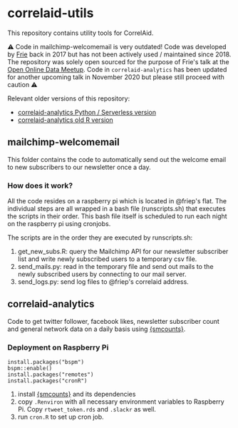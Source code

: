 # correlaid-utils
This repository contains utility tools for CorrelAid.

:warning: Code in mailchimp-welcomemail is very outdated! Code was developed by [Frie](https://github.com/friep) back in 2017 but has not been actively used / maintained since 2018. The repository was solely open sourced for the purpose of Frie's talk at the [Open Online Data Meetup](https://www.eventbrite.com/e/the-lazy-data-scientist-automating-things-feat-r-python-aws-and-a-pi-registration-121498787143). Code in `correlaid-analytics` has been updated for another upcoming talk in November 2020 but please still proceed with caution :warning: 

Relevant older versions of this repository: 
- [correlaid-analytics Python / Serverless version](https://github.com/friep/correlaid-utils/releases/tag/serverless-python)
- [correlaid-analytics old R version](https://github.com/friep/correlaid-utils/releases/tag/rstats-old)

## mailchimp-welcomemail
This folder contains the code to automatically send out the welcome email to new subscribers to our newsletter once a day. 

### How does it work?
All the code resides on a raspberry pi which is located in @friep's flat. The individual steps are all wrapped in a bash file (runscripts.sh) that executes the scripts in their order. This bash file itself is scheduled to run each night on the raspberry pi using cronjobs. 

The scripts are in the order they are executed by runscripts.sh: 
1. get_new_subs.R: query the Mailchimp API for our newsletter subscriber list and write newly subscribed users to a temporary csv file.
2. send_mails.py: read in the temporary file and send out mails to the newly subscribed users by connecting to our mail server.
3. send_logs.py: send log files to @friep's correlaid address.

## correlaid-analytics
Code to get twitter follower, facebook likes, newsletter subscriber count and general network data on a daily basis using [{smcounts}](https://github.com/friep/smcounts). 

### Deployment on Raspberry Pi
```
install.packages("bspm")
bspm::enable()
install.packages("remotes")
install.packages("cronR")
```

1. install [{smcounts}](https://github.com/friep/smcounts) and its dependencies
2. copy `.Renviron` with all necessary environment variables to Raspberry Pi. Copy `rtweet_token.rds` and `.slackr` as well.
3. run `cron.R` to set up cron job.
